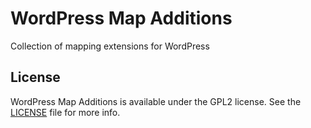WordPress Map Additions
=======================

Collection of mapping extensions for WordPress

License
-------

WordPress Map Additions is available under the GPL2 license. See the [LICENSE](LICENSE) file for more info.
